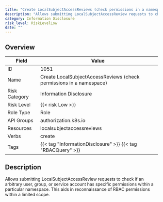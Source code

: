 ```yaml
---
title: "Create LocalSubjectAccessReviews (check permissions in a namespace)"
description: "Allows submitting LocalSubjectAccessReview requests to check if an arbitrary user, group, or service account has specific permissions within a particular namespace. This aids in reconnaissance of RBAC permissions within a limited scope."
category: Information Disclosure
risk_level: RiskLevelLow
date: ""
---
```


## Overview

| Field         | Value                                                               |
| ------------- | ------------------------------------------------------------------- |
| ID            | 1051                                                                |
| Name          | Create LocalSubjectAccessReviews (check permissions in a namespace) |
| Risk Category | Information Disclosure                                              |
| Risk Level    | {{< risk Low >}}                                                    |
| Role Type     | Role                                                                |
| API Groups    | authorization.k8s.io                                                |
| Resources     | localsubjectaccessreviews                                           |
| Verbs         | create                                                              |
| Tags          | {{< tag "InformationDisclosure" >}} {{< tag "RBACQuery" >}}         |

## Description

Allows submitting LocalSubjectAccessReview requests to check if an arbitrary user, group, or service account has specific permissions within a particular namespace. This aids in reconnaissance of RBAC permissions within a limited scope.
